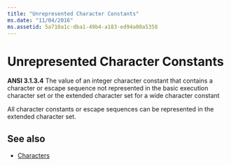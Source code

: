 ```yaml
---
title: "Unrepresented Character Constants"
ms.date: "11/04/2016"
ms.assetid: 5a710a1c-dba1-49b4-a183-ed94a00a5358
---
```

# Unrepresented Character Constants

**ANSI 3.1.3.4** The value of an integer character constant that contains a character or escape sequence not represented in the basic execution character set or the extended character set for a wide character constant

All character constants or escape sequences can be represented in the extended character set.

## See also

- [Characters](../c-language/characters.md)
